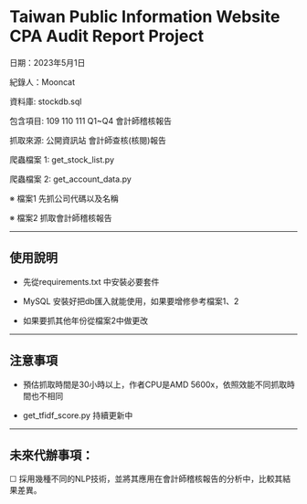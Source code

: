 # Taiwan Public Information Website CPA Audit Report Project

日期：2023年5月1日

紀錄人：Mooncat

資料庫: stockdb.sql

包含項目: 109 110 111 Q1~Q4 會計師稽核報告

抓取來源: 公開資訊站 會計師查核(核閱)報告

爬蟲檔案 1: get_stock_list.py 

爬蟲檔案 2: get_account_data.py

※ 檔案1 先抓公司代碼以及名稱

※ 檔案2 抓取會計師稽核報告

---

## 使用說明

* 先從requirements.txt 中安裝必要套件

* MySQL 安裝好把db匯入就能使用，如果要增修參考檔案1、2

* 如果要抓其他年份從檔案2中做更改

---
## 注意事項

* 預估抓取時間是30小時以上，作者CPU是AMD 5600x，依照效能不同抓取時間也不相同

* get_tfidf_score.py 持續更新中
---
## 未來代辦事項：

☐ 採用幾種不同的NLP技術，並將其應用在會計師稽核報告的分析中，比較其結果差異。
